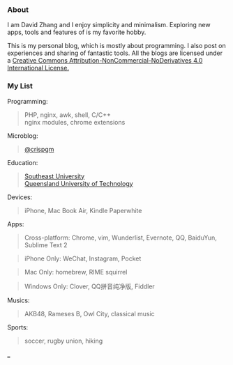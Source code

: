 ### About

I am David Zhang and I enjoy simplicity and minimalism. 
Exploring new apps, tools and features of is my favorite hobby. 

This is my personal blog, which is mostly about programming. I also post on experiences and sharing of fantastic tools.
All the blogs are licensed under a [Creative Commons Attribution-NonCommercial-NoDerivatives 4.0 International License.](http://creativecommons.org/licenses/by-nc-nd/4.0/) 

### My List

Programming:
> PHP, nginx, awk, shell, C/C++  
> nginx modules, chrome extensions

Microblog:
> [@crispgm](http://www.weibo.com/crispgm)

Education:
> [Southeast University](http://www.seu.edu.cn)  
> [Queensland University of Technology](http://www.qut.edu.au)

Devices:
> iPhone, Mac Book Air, Kindle Paperwhite

Apps:
> Cross-platform: Chrome, vim, Wunderlist, Evernote, QQ, BaiduYun, Sublime Text 2

> iPhone Only: WeChat, Instagram, Pocket

> Mac Only: homebrew, RIME squirrel

> Windows Only: Clover, QQ拼音纯净版, Fiddler

Musics:
> AKB48, Rameses B, Owl City, classical music

Sports:
> soccer, rugby union, hiking

[_](http://crispgm.github.io/image/gwp1.jpg)

